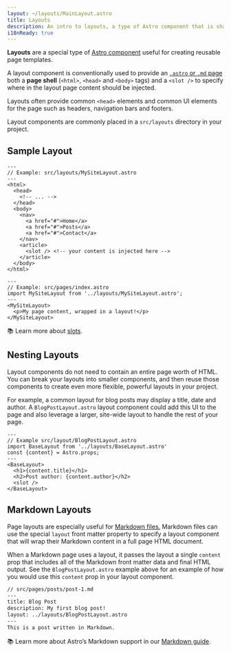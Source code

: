 ```yaml
---
layout: ~/layouts/MainLayout.astro
title: Layouts
description: An intro to layouts, a type of Astro component that is shared between pages for common layouts.
i18nReady: true
---
```


**Layouts** are a special type of [Astro component](/en/core-concepts/astro-components) useful for creating reusable page templates. 

A layout component is conventionally used to provide an [`.astro` or `.md` page](/en/core-concepts/astro-pages) both a **page shell** (`<html>`, `<head>` and `<body>` tags) and a `<slot />` to specify where in the layout page content should be injected.

Layouts often provide common `<head>` elements and common UI elements for the page such as headers, navigation bars and footers.

Layout components are commonly placed in a `src/layouts` directory in your project.

## Sample Layout

```astro
---
// Example: src/layouts/MySiteLayout.astro
---
<html>
  <head>
    <!-- ... -->
  </head>
  <body>
    <nav>
      <a href="#">Home</a>
      <a href="#">Posts</a>
      <a href="#">Contact</a>
    </nav>
    <article>
      <slot /> <!-- your content is injected here -->
    </article>
  </body>
</html>
```

```astro
---
// Example: src/pages/index.astro
import MySiteLayout from '../layouts/MySiteLayout.astro';
---
<MySiteLayout>
  <p>My page content, wrapped in a layout!</p>
</MySiteLayout>
```


📚 Learn more about [slots](/en/core-concepts/astro-components#slots).


## Nesting Layouts

Layout components do not need to contain an entire page worth of HTML. You can break your layouts into smaller components, and then reuse those components to create even more flexible, powerful layouts in your project.

For example, a common layout for blog posts may display a title, date and author. A `BlogPostLayout.astro` layout component could add this UI to the page and also leverage a larger, site-wide layout to handle the rest of your page.

```astro
---
// Example src/layout/BlogPostLayout.astro
import BaseLayout from '../layouts/BaseLayout.astro'
const {content} = Astro.props;
---
<BaseLayout>
  <h1>{content.title}</h1>
  <h2>Post author: {content.author}</h2>
  <slot />
</BaseLayout>
```

## Markdown Layouts

Page layouts are especially useful for [Markdown files.](/en/guides/markdown-content#markdown-pages) Markdown files can use the special `layout` front matter property to specify a layout component that will wrap their Markdown content in a full page HTML document. 

When a Markdown page uses a layout, it passes the layout a single `content` prop that includes all of the Markdown front matter data and final HTML output.  See the `BlogPostLayout.astro` example above for an example of how you would use this `content` prop in your layout component.


```markdown
// src/pages/posts/post-1.md
---
title: Blog Post
description: My first blog post!
layout: ../layouts/BlogPostLayout.astro
---
This is a post written in Markdown.
```

📚 Learn more about Astro’s Markdown support in our [Markdown guide](/en/guides/markdown-content).
